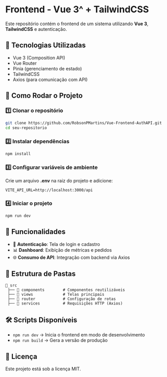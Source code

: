 # Frontend - Vue 3^ + TailwindCSS

Este repositório contém o frontend de um sistema utilizando **Vue 3**, **TailwindCSS** e autenticação.

## 📌 Tecnologias Utilizadas
- Vue 3 (Composition API)
- Vue Router
- Pinia (gerenciamento de estado)
- TailwindCSS
- Axios (para comunicação com API)

## 🚀 Como Rodar o Projeto

### 1️⃣ Clonar o repositório
```sh
git clone https://github.com/RobsonPMartins/Vue-Frontend-AuthAPI.git
cd seu-repositorio
```

### 2️⃣ Instalar dependências
```sh
npm install
```

### 3️⃣ Configurar variáveis de ambiente
Crie um arquivo **.env** na raiz do projeto e adicione:
```env
VITE_API_URL=http://localhost:3000/api
```

### 4️⃣ Iniciar o projeto
```sh
npm run dev
```

## 📡 Funcionalidades
- 📌 **Autenticação**: Tela de login e cadastro
- 📊 **Dashboard**: Exibição de métricas e pedidos
- 🌐 **Consumo de API**: Integração com backend via Axios

## 📜 Estrutura de Pastas
```
📂 src
 ├── 📂 components        # Componentes reutilizáveis
 ├── 📂 views             # Telas principais
 ├── 📂 router            # Configuração de rotas
 ├── 📂 services          # Requisições HTTP (Axios)
```

## 🛠 Scripts Disponíveis
- `npm run dev` → Inicia o frontend em modo de desenvolvimento
- `npm run build` → Gera a versão de produção

## 📜 Licença
Este projeto está sob a licença MIT.

